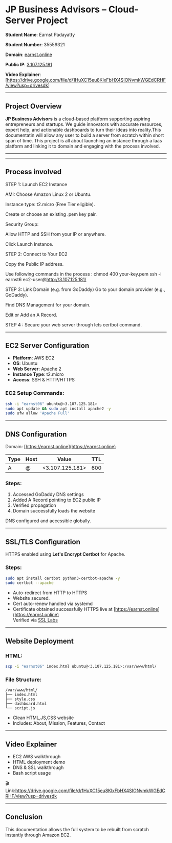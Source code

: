 
# JP Business Advisors – Cloud-Server Project

**Student Name**: Earnst Padayatty  

**Student Number**: 35559321 

**Domain**: [earnst.online](https://earnst.online) 

**Public IP**: [3.107.125.181](http://3.107.125.181)

**Video Explainer**: [https://drive.google.com/file/d/1HuXC15eu8KlxFbHX4SIONvmkWGEdCRHF/view?usp=drivesdk]

---

## Project Overview

**JP Business Advisors** is a cloud-based platform supporting aspiring entrepreneurs and startups. We guide innovators with accurate resources, expert help, and actionable dashboards to turn their ideas into reality.This documentatin will allow any user to build a server from scratch within short span of time. This project is all about launching an instance through a Iaas platform and linking it to domain and engaging with the process involved.


---
---

## Process involved

STEP 1: Launch EC2 Instance

AMI: Choose Amazon Linux 2 or Ubuntu.

Instance type: t2.micro (Free Tier eligible).

Create or choose an existing .pem key pair.

Security Group:

Allow HTTP and SSH from your IP or anywhere.

Click Launch Instance.

STEP 2: Connect to Your EC2

Copy the Public IP address.

Use following commands in the process :
chmod 400 your-key.pem
ssh -i earnst6 ec2-user@<http://3.107.125.181/>


STEP 3: Link Domain (e.g. from GoDaddy)
Go to your domain provider (e.g., GoDaddy).

Find DNS Management for your domain.

Edit or Add an A Record.

STEP 4 : Secure your web server through lets certbot command.

---
##  EC2 Server Configuration

- **Platform**: AWS EC2  
- **OS**: Ubuntu   
- **Web Server**: Apache 2  
- **Instance Type**: t2.micro  
- **Access**: SSH & HTTP/HTTPS

### EC2 Setup Commands:
```bash
ssh -i "earnst06" ubuntu@<3.107.125.181>
sudo apt update && sudo apt install apache2 -y
sudo ufw allow 'Apache Full'
```
---

## DNS Configuration

Domain: [https://earnst.online](https://earnst.online)

| Type | Host | Value           | TTL  |
|------|------|------------------|------|
| A    | @    | <3.107.125.181>  | 600  |

### Steps:
1. Accessed GoDaddy DNS settings  
2. Added A Record pointing to EC2 public IP  
3. Verified propagation   
4. Domain successfully loads the website

 DNS configured and accessible globally.

---

## SSL/TLS Configuration

HTTPS enabled using **Let's Encrypt Certbot** for Apache.

### Steps:
```bash
sudo apt install certbot python3-certbot-apache -y
sudo certbot --apache
```

- Auto-redirect from HTTP to HTTPS  
- Website secured. 
- Cert auto-renew handled via systemd
- Certificate obtained successfully
 HTTPS live at [https://earnst.online](https://earnst.online)  
   Verified via [SSL Labs](https://www.ssllabs.com/ssltest/analyze.html?d=earnst.online)

---

##  Website Deployment

### HTML:
```bash
scp -i "earnst06" index.html ubuntu@<3.107.125.181>:/var/www/html/
```

### File Structure:
```
/var/www/html/
├── index.html
├── style.css
├── dashboard.html 
└── script.js 
```

- Clean HTML,JS,CSS website  
- Includes: About, Mission, Features, Contact

---



##  Video Explainer

- EC2 AWS walkthrough 
- HTML deployment demo  
- DNS & SSL walkthrough  
- Bash script usage

🎬 Link:https://drive.google.com/file/d/1HuXC15eu8KlxFbHX4SIONvmkWGEdCRHF/view?usp=drivesdk


---

##  Conclusion

This documentation allows the full system to be rebuilt from scratch instantly through Amazon EC2.
